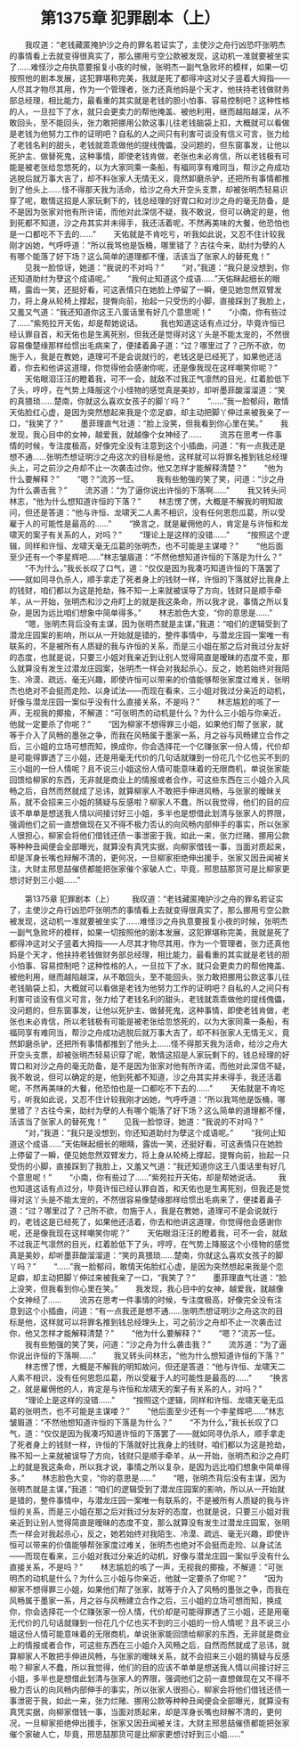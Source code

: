 # 　　第1375章 犯罪剧本（上）
　　我叹道：“老钱藏匿掩护沙之舟的罪名若证实了，主使沙之舟行凶恐吓张明杰的事情看上去就变得很真实了，那么挪用亏空公款被发现，这动机一准就要被坐实了……难怪沙之舟执意要报复小夜的时候，张明杰一副气急败坏的模样，如果一切按照他的剧本发展，这犯罪堪称完美，我就是死了都得冲这对父子竖着大拇指——人尽其才物尽其用，作为一个管理者，张力还真他妈是个天才，他扶持老钱做财务部总经理，相比能力，最看重的其实就是老钱的胆小怕事、容易控制吧？这种性格的人，一旦拉下了水，就只会更卖力的帮他掩盖、被他利用，继而越陷越深，从不敢回头，至不能回头，张力敢把挪用公款这事儿往老钱脑袋上扣，大概就可以看做是老钱为他努力工作的证明吧？自私的人之间只有利害可谈没有信义可言，张力给了老钱名利的甜头，老钱就乖乖做他的提线傀儡，没问题的，但东窗事发，让他以死护主、做替死鬼，这种事情，即使老钱肯做，老张也未必肯信，所以老钱极有可能是被老张给忽悠死的，以为大家同乘一条船，有福同享有难同当，帮沙之舟成功逃脱后就万事大吉了，却不料张家人无情无义，竟然卸磨杀驴，还把所有事情都推到了他头上……怪不得那天我为活命，给沙之舟大开空头支票，却被张明杰轻易识穿了呢，敢情这招是人家玩剩下的，钱总经理的好胃口和对沙之舟的毫无防备，是不是因为张家对他有所许诺，而他对此深信不疑，我不敢说，但可以确定的是，他到死都不知道，沙之舟其实并未得手，我还活着呢，不然再美味的大餐，他恐怕也是一口都吃不下去的……”
　　天佑就是不肯吃亏，听我如此说，又忍不住计较我刚才凶她，气呼呼道：“所以我骂他是饭桶，哪里错了？古往今来，助纣为孽的人有哪个能落了好下场？这么简单的道理都不懂，活该当了张家人的替死鬼！”
　　见我一脸惊讶，她道：“我说的不对吗？”
　　“对，”我道：“我只是没想到，你还知道助纣为孽这个成语呢。”
　　“我何止知道这个成语……”天佑眯起细长的眼睛，露齿一笑，还挺好看，可这表情只在她脸上停留了一瞬，便见她忽然双臂发力，将上身从轮椅上撑起，提臀向前，抬起一只受伤的小脚，直接踩到了我脸上，又羞又气道：“我还知道你这王八蛋话里有好几个意思呢！”
　　“小南，你有些过了……”紫苑拉开天佑，却是帮她说话。
　　我也知道这话有点过分，毕竟许恒已经认罪自首，和天佑也是生离死别，但我还是觉得对这丫头是不能太宠的，不然很容易像楚缘那样给惯出毛病来了，便揉着鼻子道：“过？哪里过了？己所不欲，勿施于人，我是在教她，道理可不是会说就行的，老钱这是已经死了，如果他还活着，你去和他讲这道理，你觉得他会感谢你呢，还是像我现在这样嘲笑你呢？”
　　天佑眼泪汪汪的瞪着我，可不一会，就敌不过我正气凛然的目光，红着脸低下了头，哼哼，在气势上降服这个小怪物的感觉真是美妙，却听墨菲酸溜溜道：“笑的真猥琐……楚南，你就这么喜欢女孩子的脚丫吗？”
　　“……”我一脸郁闷，敢情天佑脸红心虚，是因为突然想起来我是个恋足癖，却主动把脚丫伸过来被我亲了一口，“我笑了？”
　　墨菲理直气壮道：“脸上没笑，但我看到你心里在笑。”
　　我发现，我心目中的女神，越爱我，就越像个女神经了……
　　流苏在思考一件事情的时候，专注度极高，好像完全没有注意到这个小插曲，问道：“有一点我还是想不通……张明杰想证明沙之舟这次的目标是他，这样就可以将罪名推到钱总经理头上，可之前沙之舟却不止一次袭击过你，他又怎样才能解释清楚？”
　　“他为什么要解释？”
　　“嗯？”流苏一怔。
　　我有些勉强的笑了笑，问道：“沙之舟为什么袭击我？”
　　流苏道：“为了逼你说出许恒的下落啊……”
　　我又转头问林志，“他为什么想知道许恒的下落？”
　　林志愣了愣，大概是不解我的明知故问，但还是答道：“他与许恒、龙啸天二人素不相识，没有任何恩怨瓜葛，所以受雇于人的可能性是最高的……”
　　“换言之，就是雇佣他的人，肯定是与许恒和龙啸天的案子有关系的人，对吗？”
　　“理论上是这样的没错……”
　　“按照这个逻辑，同样和许恒、龙啸天毫无瓜葛的张明杰，也不可能是主谋喽？”
　　“他后面至少还有一个李星辉吧……”林志皱眉道：“不然他想知道许恒的下落是为什么？”
　　“不为什么，”我长长叹了口气，道：“仅仅是因为我凑巧知道许恒的下落罢了——就如同寻仇杀人，顺手拿走了死者身上的钱财一样，许恒的下落就好比我身上的钱财，咱们都以为这是抢劫，殊不知一上来就被误导了方向，钱财只是顺手牵羊，从一开始，张明杰和沙之舟盯上的就是我这条命，所以我才说，事情之所以复杂，是因为远比咱们想象中简单得多。”
　　林志脸色大变，“你的意思是……”
　　“嗯，张明杰背后没有主谋，因为张明杰就是主谋，”我道：“咱们的逻辑受到了潜龙庄园案的影响，所以从一开始就是错的，整件事情中，与潜龙庄园一案唯一有联系的，不是被所有人质疑的我与许恒的关系，而是三小姐在那之后对我过分友好的态度，也就是说，只要三小姐对我亲近到让别人觉得简直是暧昧的态度不变，那么就算没有发生过潜龙庄园案，张明杰一样会对我起杀心，反之，她若始终对我陌生、冷漠、疏远、毫无兴趣，即使许恒可以带来的价值能够帮张家度过难关，张明杰也绝对不会挺而走险、以身试法——而现在看来，三小姐对我过分亲近的动机，好像与潜龙庄园一案似乎没有什么直接关系，不是吗？”
　　林志尴尬的咳了一声，无视我的揶揄，不解道：“可张明杰的动机是什么？为什么三小姐与你亲近，他就一定要杀了你呢？”
　　“因为柳家不想得罪三小姐，如果他们帮了张家，就等于介入了风畅的墨张之争，而我在风畅属于墨家一系，月之谷与风畅建立合作之后，三小姐的立场可想而知，换成你，你会选择花一个亿赚张家一份人情，代价却是可能得罪透了三小姐，还是用毫无代价的几句话就赚到一份花几个亿也买不到的三小姐的一份人情呢？且不说三小姐这份人情可能意味着的无限商机，单说张家能回馈给柳家的东西，无非就是商业上的情报或者合作，可这些东西在三小姐介入风畅之后，自然而然就成了忌讳，就算柳家人不敢把手伸进风畅，与张家的暧昧关系，就不会招来三小姐的猜疑与反感啦？柳家人不蠢，所以我觉得，他们的目的应该不单单是想送我人情以间接讨好三小姐，多半也是想借此划清与张家人的界限，强调他们之前一直想做现在又不得不极力否认的向风畅内部伸手的事实，所以张家人很担心，柳家会将他们借钱还债一事泄密于我，如此一来，张力烂赌、挪用公款等种种丑闻便会全部曝光，就算没有真凭实据，向柳家借钱一事，当面对质起来，却是浑身长嘴也辩解不清的，更何况，一旦柳家拒绝伸出援手，张家又因丑闻被关注，大财主邢思喆催债都能把张家催个家破人亡，毕竟，邢思喆那货可是比柳家更想讨好到三小姐……”

　　第1375章 犯罪剧本（上）
　　我叹道：“老钱藏匿掩护沙之舟的罪名若证实了，主使沙之舟行凶恐吓张明杰的事情看上去就变得很真实了，那么挪用亏空公款被发现，这动机一准就要被坐实了……难怪沙之舟执意要报复小夜的时候，张明杰一副气急败坏的模样，如果一切按照他的剧本发展，这犯罪堪称完美，我就是死了都得冲这对父子竖着大拇指——人尽其才物尽其用，作为一个管理者，张力还真他妈是个天才，他扶持老钱做财务部总经理，相比能力，最看重的其实就是老钱的胆小怕事、容易控制吧？这种性格的人，一旦拉下了水，就只会更卖力的帮他掩盖、被他利用，继而越陷越深，从不敢回头，至不能回头，张力敢把挪用公款这事儿往老钱脑袋上扣，大概就可以看做是老钱为他努力工作的证明吧？自私的人之间只有利害可谈没有信义可言，张力给了老钱名利的甜头，老钱就乖乖做他的提线傀儡，没问题的，但东窗事发，让他以死护主、做替死鬼，这种事情，即使老钱肯做，老张也未必肯信，所以老钱极有可能是被老张给忽悠死的，以为大家同乘一条船，有福同享有难同当，帮沙之舟成功逃脱后就万事大吉了，却不料张家人无情无义，竟然卸磨杀驴，还把所有事情都推到了他头上……怪不得那天我为活命，给沙之舟大开空头支票，却被张明杰轻易识穿了呢，敢情这招是人家玩剩下的，钱总经理的好胃口和对沙之舟的毫无防备，是不是因为张家对他有所许诺，而他对此深信不疑，我不敢说，但可以确定的是，他到死都不知道，沙之舟其实并未得手，我还活着呢，不然再美味的大餐，他恐怕也是一口都吃不下去的……”
　　天佑就是不肯吃亏，听我如此说，又忍不住计较我刚才凶她，气呼呼道：“所以我骂他是饭桶，哪里错了？古往今来，助纣为孽的人有哪个能落了好下场？这么简单的道理都不懂，活该当了张家人的替死鬼！”
　　见我一脸惊讶，她道：“我说的不对吗？”
　　“对，”我道：“我只是没想到，你还知道助纣为孽这个成语呢。”
　　“我何止知道这个成语……”天佑眯起细长的眼睛，露齿一笑，还挺好看，可这表情只在她脸上停留了一瞬，便见她忽然双臂发力，将上身从轮椅上撑起，提臀向前，抬起一只受伤的小脚，直接踩到了我脸上，又羞又气道：“我还知道你这王八蛋话里有好几个意思呢！”
　　“小南，你有些过了……”紫苑拉开天佑，却是帮她说话。
　　我也知道这话有点过分，毕竟许恒已经认罪自首，和天佑也是生离死别，但我还是觉得对这丫头是不能太宠的，不然很容易像楚缘那样给惯出毛病来了，便揉着鼻子道：“过？哪里过了？己所不欲，勿施于人，我是在教她，道理可不是会说就行的，老钱这是已经死了，如果他还活着，你去和他讲这道理，你觉得他会感谢你呢，还是像我现在这样嘲笑你呢？”
　　天佑眼泪汪汪的瞪着我，可不一会，就敌不过我正气凛然的目光，红着脸低下了头，哼哼，在气势上降服这个小怪物的感觉真是美妙，却听墨菲酸溜溜道：“笑的真猥琐……楚南，你就这么喜欢女孩子的脚丫吗？”
　　“……”我一脸郁闷，敢情天佑脸红心虚，是因为突然想起来我是个恋足癖，却主动把脚丫伸过来被我亲了一口，“我笑了？”
　　墨菲理直气壮道：“脸上没笑，但我看到你心里在笑。”
　　我发现，我心目中的女神，越爱我，就越像个女神经了……
　　流苏在思考一件事情的时候，专注度极高，好像完全没有注意到这个小插曲，问道：“有一点我还是想不通……张明杰想证明沙之舟这次的目标是他，这样就可以将罪名推到钱总经理头上，可之前沙之舟却不止一次袭击过你，他又怎样才能解释清楚？”
　　“他为什么要解释？”
　　“嗯？”流苏一怔。
　　我有些勉强的笑了笑，问道：“沙之舟为什么袭击我？”
　　流苏道：“为了逼你说出许恒的下落啊……”
　　我又转头问林志，“他为什么想知道许恒的下落？”
　　林志愣了愣，大概是不解我的明知故问，但还是答道：“他与许恒、龙啸天二人素不相识，没有任何恩怨瓜葛，所以受雇于人的可能性是最高的……”
　　“换言之，就是雇佣他的人，肯定是与许恒和龙啸天的案子有关系的人，对吗？”
　　“理论上是这样的没错……”
　　“按照这个逻辑，同样和许恒、龙啸天毫无瓜葛的张明杰，也不可能是主谋喽？”
　　“他后面至少还有一个李星辉吧……”林志皱眉道：“不然他想知道许恒的下落是为什么？”
　　“不为什么，”我长长叹了口气，道：“仅仅是因为我凑巧知道许恒的下落罢了——就如同寻仇杀人，顺手拿走了死者身上的钱财一样，许恒的下落就好比我身上的钱财，咱们都以为这是抢劫，殊不知一上来就被误导了方向，钱财只是顺手牵羊，从一开始，张明杰和沙之舟盯上的就是我这条命，所以我才说，事情之所以复杂，是因为远比咱们想象中简单得多。”
　　林志脸色大变，“你的意思是……”
　　“嗯，张明杰背后没有主谋，因为张明杰就是主谋，”我道：“咱们的逻辑受到了潜龙庄园案的影响，所以从一开始就是错的，整件事情中，与潜龙庄园一案唯一有联系的，不是被所有人质疑的我与许恒的关系，而是三小姐在那之后对我过分友好的态度，也就是说，只要三小姐对我亲近到让别人觉得简直是暧昧的态度不变，那么就算没有发生过潜龙庄园案，张明杰一样会对我起杀心，反之，她若始终对我陌生、冷漠、疏远、毫无兴趣，即使许恒可以带来的价值能够帮张家度过难关，张明杰也绝对不会挺而走险、以身试法——而现在看来，三小姐对我过分亲近的动机，好像与潜龙庄园一案似乎没有什么直接关系，不是吗？”
　　林志尴尬的咳了一声，无视我的揶揄，不解道：“可张明杰的动机是什么？为什么三小姐与你亲近，他就一定要杀了你呢？”
　　“因为柳家不想得罪三小姐，如果他们帮了张家，就等于介入了风畅的墨张之争，而我在风畅属于墨家一系，月之谷与风畅建立合作之后，三小姐的立场可想而知，换成你，你会选择花一个亿赚张家一份人情，代价却是可能得罪透了三小姐，还是用毫无代价的几句话就赚到一份花几个亿也买不到的三小姐的一份人情呢？且不说三小姐这份人情可能意味着的无限商机，单说张家能回馈给柳家的东西，无非就是商业上的情报或者合作，可这些东西在三小姐介入风畅之后，自然而然就成了忌讳，就算柳家人不敢把手伸进风畅，与张家的暧昧关系，就不会招来三小姐的猜疑与反感啦？柳家人不蠢，所以我觉得，他们的目的应该不单单是想送我人情以间接讨好三小姐，多半也是想借此划清与张家人的界限，强调他们之前一直想做现在又不得不极力否认的向风畅内部伸手的事实，所以张家人很担心，柳家会将他们借钱还债一事泄密于我，如此一来，张力烂赌、挪用公款等种种丑闻便会全部曝光，就算没有真凭实据，向柳家借钱一事，当面对质起来，却是浑身长嘴也辩解不清的，更何况，一旦柳家拒绝伸出援手，张家又因丑闻被关注，大财主邢思喆催债都能把张家催个家破人亡，毕竟，邢思喆那货可是比柳家更想讨好到三小姐……”
